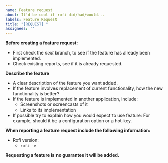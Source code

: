 ```yaml
---
name: Feature request
about: It'd be cool if rofi did/had/would...
labels: Feature Request
title: "[REQUEST] "
assignees: ''
---
```


**Before creating a feature request:**
- First check the *next* branch, to see if the feature has already been
  implemented.
- Check existing reports, see if it is already requested.


**Describe the feature**
- A clear description of the feature you want added.
- If the feature involves replacement of current functionality, how the new
  functionality is better?
- If the feature is implemented in another application, include:
  - Screenshots or screencasts of it
  - Links to its implementation
- If possible try to explain how you would expect to use feature:
  For example, should it be a configuration option or a hot-key. 


**When reporting a feature request include the following information:**
- Rofi version:
  - `rofi -v`


**Requesting a feature is no guarantee it will be added.**
